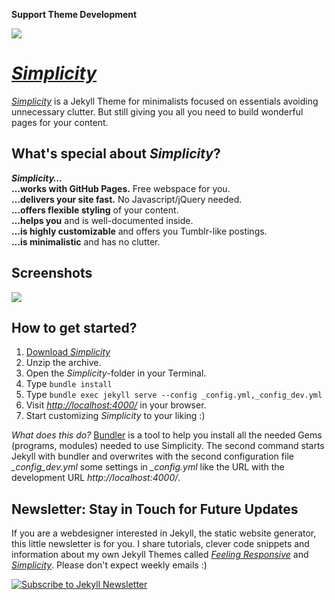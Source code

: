 **Support Theme Development**

[![](https://phlow.github.io/static/screenshot_simplicity_theme.jpg)][1]

# [*Simplicity*][1]

[*Simplicity*][1] is a Jekyll Theme for minimalists focused on essentials avoiding unnecessary clutter. But still giving you all you need to build wonderful pages for your content.



## What's special about *Simplicity*?

***Simplicity…***  
**…works with GitHub Pages.** Free webspace for you.  
**…delivers your site fast.** No Javascript/jQuery needed.  
**…offers flexible styling** of your content.  
**…helps you** and is well-documented inside.  
**…is highly customizable** and offers you Tumblr-like postings.  
**…is minimalistic** and has no clutter.



## Screenshots

![](https://phlow.github.io/static/simplicity-screenshots-1.jpg)




## How to get started?

1. [Download *Simplicity*](https://github.com/Phlow/simplicity/archive/gh-pages.zip)
2. Unzip the archive.
3. Open the *Simplicity*-folder in your Terminal.
4. Type `bundle install`
5. Type `bundle exec jekyll serve --config _config.yml,_config_dev.yml`
6. Visit *<http://localhost:4000/>* in your browser.
7. Start customizing *Simplicity* to your liking :)

*What does this do?* [Bundler](http://bundler.io/) is a tool to help you install all the needed Gems (programs, modules) needed to use Simplicity. The second command starts Jekyll with bundler and overwrites with the second configuration file *_config_dev.yml* some settings in *_config.yml* like the URL with the development URL *http://localhost:4000/*.


## Newsletter: Stay in Touch for Future Updates

If you are a webdesigner interested in Jekyll, the static website generator, this little newsletter is for you. I share tutorials, clever code snippets and information about my own Jekyll Themes called [*Feeling Responsive*][7] and [*Simplicity*][8]. Please don't expect weekly emails :)

[![Subscribe to Jekyll Newsletter](https://phlow.github.io/static/tinyletter_subscribe_button.png)](https://tinyletter.com/feeling-responsive)



 [1]: https://phlow.github.io/simplicity
 [2]: #
 [3]: #
 [4]: #
 [5]: #
 [6]: #
 [7]: #
 [8]: #
 [9]: #
 [10]: #
